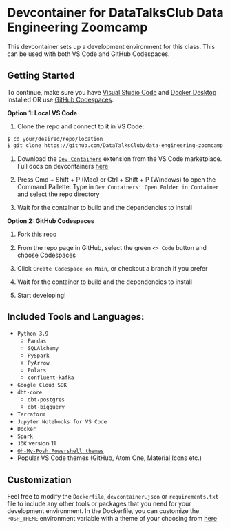 # Devcontainer for DataTalksClub Data Engineering Zoomcamp
This devcontainer sets up a development environment for this class. This can be used with both VS Code and GitHub Codespaces.

## Getting Started
To continue, make sure you have [Visual Studio Code](https://code.visualstudio.com/) and [Docker Desktop](https://www.docker.com/products/docker-desktop/) installed OR use [GitHub Codespaces](https://github.com/features/codespaces).

**Option 1: Local VS Code**

1. Clone the repo and connect to it in VS Code:

```bash
$ cd your/desired/repo/location
$ git clone https://github.com/DataTalksClub/data-engineering-zoomcamp.git
```

1. Download the [`Dev Containers`](https://marketplace.visualstudio.com/items?itemName=ms-vscode-remote.remote-containers) extension from the VS Code marketplace. Full docs on devcontainers [here](https://marketplace.visualstudio.com/items?itemName=ms-vscode-remote.remote-containers)

2. Press Cmd + Shift + P (Mac) or Ctrl + Shift + P (Windows) to open the Command Pallette. Type in `Dev Containers: Open Folder in Container` and select the repo directory
   
3. Wait for the container to build and the dependencies to install
   
**Option 2: GitHub Codespaces**

1. Fork this repo
   
2. From the repo page in GitHub, select the green `<> Code` button and choose Codespaces
   
3. Click `Create Codespace on Main`, or checkout a branch if you prefer
   
4. Wait for the container to build and the dependencies to install
   
5. Start developing!


## Included Tools and Languages:

* `Python 3.9`
  - `Pandas`
  - `SQLAlchemy`
  - `PySpark`
  - `PyArrow`
  - `Polars`
  - `confluent-kafka`
* `Google Cloud SDK`
* `dbt-core`
  - `dbt-postgres`
  - `dbt-bigquery`
* `Terraform`
* `Jupyter Notebooks for VS Code`
* `Docker`
* `Spark`
* `JDK` version 11
* [`Oh-My-Posh Powershell themes`](https://github.com/JanDeDobbeleer/oh-my-posh)
* Popular VS Code themes (GitHub, Atom One, Material Icons etc.)

## Customization

Feel free to modify the `Dockerfile`, `devcontainer.json` or `requirements.txt` file to include any other tools or packages that you need for your development environment. In the Dockerfile, you can customize the `POSH_THEME` environment variable with a theme of your choosing from [here](https://ohmyposh.dev/docs/themes)
